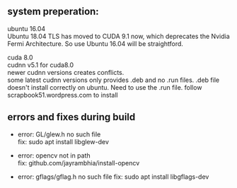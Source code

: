 ## system preperation:  
ubuntu 16.04  
Ubuntu 18.04 TLS has moved to CUDA 9.1 now, which deprecates the Nvidia Fermi Architecture. So use Ubuntu 16.04 will be straightford.  

cuda 8.0  
cudnn v5.1 for cuda8.0  
newer cudnn versions creates conflicts.  
some latest cudnn versions only provides .deb and no .run files. .deb file doesn't install correctly on ubuntu. Need to use the .run file.
follow scrapbook51.wordpress.com to install  

## errors and fixes during build  
- error: GL/glew.h no such file  
  fix: sudo apt install libglew-dev
  
- error: opencv not in path  
  fix: github.com/jayrambhia/install-opencv
  
- error: gflags/gflag.h no such file
  fix: sudo apt install libgflags-dev

